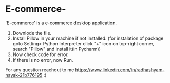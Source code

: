 # E-commerce-
'E-commerce' is a e-commerce desktop application. 
1. Downlode the file.
2. Install Pillow in your machine if not installed.
   (for instalation of package goto Setting> Python Interpreter click "+" icon on top-right corner, search "Pillow" and install it(in Pycharm))
3. Now check code for error.
4. If there is no error, now Run.



For any question reachout to me https://www.linkedin.com/in/radhashyam-nayak-21b776195 :)
